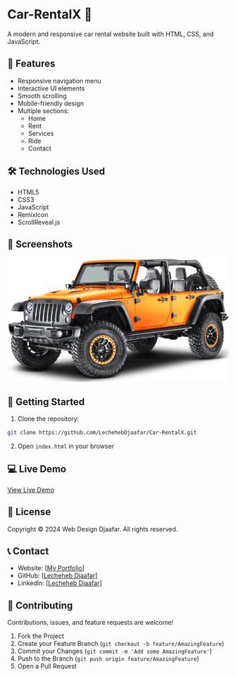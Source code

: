 # Car-RentalX 🚗

A modern and responsive car rental website built with HTML, CSS, and JavaScript.

## 🌟 Features

- Responsive navigation menu
- Interactive UI elements
- Smooth scrolling
- Mobile-friendly design
- Multiple sections:
  - Home
  - Rent
  - Services
  - Ride
  - Contact

## 🛠️ Technologies Used

- HTML5
- CSS3
- JavaScript
- RemixIcon
- ScrollReveal.js

## 📱 Screenshots

![Car-RentalX Website](./assets/header.png)

## 🚀 Getting Started

1. Clone the repository:
```bash
git clone https://github.com/LechehebDjaafar/Car-RentalX.git
```

2. Open `index.html` in your browser

## 💻 Live Demo

[View Live Demo](https://lechehebdjaafar.github.io/Car-RentalX/)

## 📄 License

Copyright © 2024 Web Design Djaafar. All rights reserved.

## 📞 Contact

- Website: [[My Portfolio](https://lechehebdjaafar.github.io/MyPortgolio/)]
- GitHub: [[Lecheheb Djaafar](https://github.com/LechehebDjaafar)]
- LinkedIn: [[Lecheheb Djaafar](https://github.com/LechehebDjaafar)]

## 🤝 Contributing

Contributions, issues, and feature requests are welcome!

1. Fork the Project
2. Create your Feature Branch (`git checkout -b feature/AmazingFeature`)
3. Commit your Changes (`git commit -m 'Add some AmazingFeature'`)
4. Push to the Branch (`git push origin feature/AmazingFeature`)
5. Open a Pull Request
